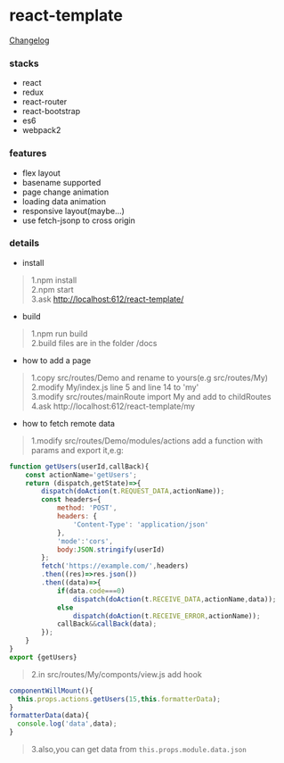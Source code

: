react-template
========
[Changelog](CHANGELOG.md)
### stacks
* react
* redux
* react-router
* react-bootstrap
* es6
* webpack2
### features
* flex layout
* basename supported
* page change animation
* loading data animation
* responsive layout(maybe...)
* use fetch-jsonp to cross origin
### details
* install
> 1.npm install  
> 2.npm start  
> 3.ask [http://localhost:612/react-template/](http://localhost:612/react-template/)
* build
> 1.npm run build  
> 2.build files are in the folder /docs
* how to add a page
> 1.copy src/routes/Demo and rename to yours(e.g src/routes/My)  
> 2.modify My/index.js line 5 and line 14 to 'my'  
> 3.modify src/routes/mainRoute import My and add to childRoutes  
> 4.ask http://localhost:612/react-template/my
* how to fetch remote data
> 1.modify src/routes/Demo/modules/actions add a function with params and export it,e.g:
```javascript
function getUsers(userId,callBack){
	const actionName='getUsers';
	return (dispatch,getState)=>{
		dispatch(doAction(t.REQUEST_DATA,actionName));
		const headers={
			method: 'POST',
			headers: {
				'Content-Type': 'application/json'
			},
			'mode':'cors',
			body:JSON.stringify(userId)
		};
		fetch('https://example.com/',headers)
		.then((res)=>res.json())
		.then((data)=>{
			if(data.code===0)
				dispatch(doAction(t.RECEIVE_DATA,actionName,data));
			else
				dispatch(doAction(t.RECEIVE_ERROR,actionName));
			callBack&&callBack(data);
		});
	}
}
export {getUsers}
```   
> 2.in src/routes/My/componts/view.js add hook 
```javascript
componentWillMount(){
  this.props.actions.getUsers(15,this.formatterData);
}
formatterData(data){
  console.log('data',data);
}
```
> 3.also,you can get data from `this.props.module.data.json`

